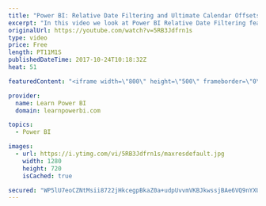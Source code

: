 ```yaml
---
title: "Power BI: Relative Date Filtering and Ultimate Calendar Offsets"
excerpt: "In this video we look at Power BI Relative Date Filtering feature. We also compare it with the Offset Technique in our Ultimate Calendar.  This is part of the Ultimate Calendar Series: https://goo.gl/pyki4K   FREE Power BI Step-by-Step Tutorial http://www.learnpowerbi.com/bonus 👉 Download Lesson PBIX"
originalUrl: https://youtube.com/watch?v=5RB3Jdfrn1s
type: video
price: Free
length: PT11M1S
publishedDateTime: 2017-10-24T10:18:32Z
heat: 51

featuredContent: "<iframe width=\"800\" height=\"500\" frameborder=\"0\" src=\"https://www.youtube.com/embed/5RB3Jdfrn1s\" allow=\"accelerometer; autoplay; encrypted-media; gyroscope; picture-in-picture\" allowfullscreen></iframe>"

provider:
  name: Learn Power BI
  domain: learnpowerbi.com

topics:
  - Power BI

images:
  - url: https://i.ytimg.com/vi/5RB3Jdfrn1s/maxresdefault.jpg
    width: 1280
    height: 720
    isCached: true

secured: "WP5lU7eoCZNtMsii8722jHkcegpBkaZ0a+udpUvvmVKBJkwssjBAe6VQ9nYXUABZIBzw+pEh+1coFqVTO1oKKp7HxZPwF2iF9yS9ZIE4h6EG90G0ZKdzLirggEHqHTQrK/RiPdWrqan2nGX70PliQrigWLg8dqDq6Qswuv6Z3mR4A+uFy8GOSJ8XtCvRyMA6PqsUWCFZa7I/mLUAhRpqagZNRCPFztKyHC81xWrsm8+a7cxHyAIabux19nmjdhmoWcQZjPuXxVPnT6ljjqozvS/NmBRqNwQzlzOetqHfHs9A3zJpHTz0Gkj1aOXrHEAIWBvWTI7uEIUgF+Ey5izN2SAszlYxM0ctxh8HwxmZ+hHgqvB8oo4L+v3ZvelOnkeTWc+7gL/d0f21sXpIf14FQabprMgc9Oewl7IFFg31VUw=;LGW6oTTvZtY5hS7MuWdinw=="
---
```


